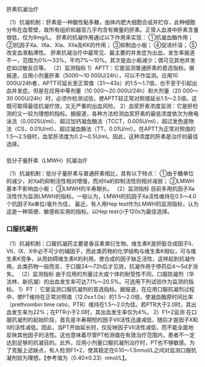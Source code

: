 ## 

### 
 
 肝素抗凝治疗

 （1）抗凝机制：肝素是一种酸性黏多糖，由体内肥大细胞合成并贮存，此种细胞分布在血管壁，故所有组织和器官几乎均含有微量的肝素。正常人血液中肝素含量很低，仅为9mg/L。
 肝素的抗凝作用通过以下作用来实现：
①抗凝血酶作用；
②抗因子Ⅹa、Ⅸa、Ⅺa、Ⅻa及KK的作用；
③抑制血小板；
④促进纤溶；
⑤改变血液黏滞性。
肝素抗凝治疗中最常见、最主要的并发症为出血，发生率报道不一，范围为0%～33%，平均7%～10%。其次是血小板减少；偶可见其他并发症如过敏反应等。
 （2）监测指标
1）APTT：它是监测普通肝素的首选指标。据报道，应用小剂量肝素（5000～10 000U/24h），可以不作监测。应用10 000U/24h者，APTT可延长至正常值（31～43s）的1.5～1.7倍，也不至于引起出血并发症。但是在应用中等剂量（10 000～20 000U/24h）和大剂量（20 000～30 000U/24h）时，必须作检测试验，使APTT较正常对照值延长1.5～2.5倍。这既可取得最佳抗凝疗效，又无严重的出血风险。
2）血浆肝素浓度监测：它是肝检测的又一较为理想的指标。据报道，各种方法检测血浆肝素的最低浓度依次为微电泳法（0.0025U/ml）、超过加钙凝血酶法（TCCT，0.005U/ml）、超过发色底物法（CS，0.01U/ml）、超过凝血酶法（TT，0.01U/ml）。在APTT为正常对照值的1.5～2.5倍时，血浆肝浓度为0.2～0.5U/ml。因此，这种浓度的肝素是治疗的最佳选择。

### 
低分子量肝素（LMWH）抗凝治疗

（1）抗凝机制：低分子量肝素与普通肝素相比，具有以下特点：
①由于糖单位的减少，对Ⅹa的抑制活性相对增强，而对Ⅱa的抑制活性则相对减弱；
②LMWH基本不影响血小板；
③LMWH的半寿期长。
 （2）监测指标
 目前多用抗因子Ⅹa活性作为监测LMWH的指标。一般认为，LMWH的抗因子Ⅹa活性维持在0.5～4.0个抗因子Ⅹa单位/毫升为佳，
 最近，有人用Hep test作为LMWH的监测指标，认为这是一种简便、敏感和实用的指标。以Hep test小于120s为最佳选择。

###  口服抗凝剂

 （1）抗凝机制：口服抗凝药主要是香豆素类衍生物。维生素K是肝脏合成因子Ⅱ、Ⅶ、Ⅸ、Ⅹ中必不可少的辅因子，而此类药物的化学结构与维生素K相似，可与维生素K竞争，从而妨碍维生素K的利用，使合成的因子缺乏活性，这样起到抗凝作用。此类药物一般而言，于口服24～72h后才见效，抗凝作用于停药后4～5d才消失。
 （2）监测指标
 由于应用的剂量过大或个体的耐受性不同，口服防凝剂（华法林、新抗凝）的出血发生率可达7.1%～20.5%。可选用下列试验作为监测的指标。
1）PT：
 它是监测口服抗凝剂的首选指标。据报道，在应用口服抗凝剂过程中，使PT维持在正常对照值（12.0s±1.0s）的1.5～2.0倍，使凝血酶原时间比率（prethrombin time ratio，PTR）维持在1.5～2.0为佳。若PTR大于2.0时，其出血发生率为22%；在PTR小于2.0时，其出血发生率仅为4%。
2）F1+2监测
 在口服抗凝剂的起始阶段，首先是半寿期短的因子Ⅶ活性迅速减低，随后才是因子Ⅹ和Ⅱ的活性减低。因此，当PT开始延长时，仅反映因子Ⅶ活性减低，而不能全面地反映其他因子的活性。这也意味着尽管PT检测值在有效治疗范围内，患者不一定达到足够的抗凝目的。此外，应用小剂量口服抗凝剂治疗时，PT也不够敏感。为了克服上述缺点，有人检测F1+2，使其稳定在0.10～1.5nmol/L之间对监测口服抗凝剂较为理想。【参考值为（0.40±0.23）nmol/L】。
